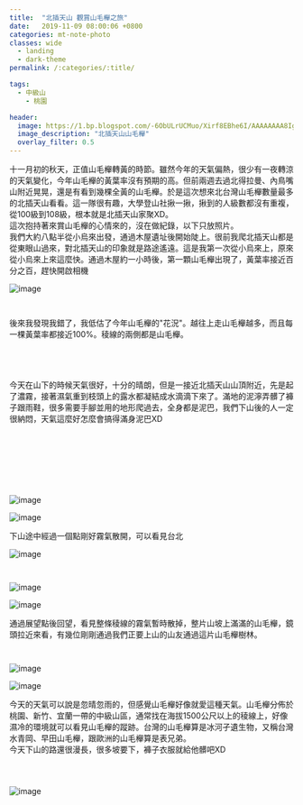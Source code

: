 ```yaml
---
title:  "北插天山 觀賞山毛櫸之旅"
date:   2019-11-09 08:00:06 +0800
categories: mt-note-photo
classes: wide
  - landing
  - dark-theme
permalink: /:categories/:title/

tags:
  - 中級山
    - 桃園

header:
  image: https://1.bp.blogspot.com/-6ObULrUCMuo/Xirf8EBhe6I/AAAAAAAA8Ig/9h-_sjEHJRsNPuLP_3Ltxgsf9Rhtf7lqACKgBGAsYHg/s1600/_MG_3538.JPG
  image_description: "北插天山山毛櫸"
  overlay_filter: 0.5
---
```


十一月初的秋天，正值山毛櫸轉黃的時節。雖然今年的天氣偏熱，很少有一夜轉涼的天氣變化，今年山毛櫸的黃葉率沒有預期的高。但前兩週去過北得拉曼、內鳥嘴山附近晃晃，還是有看到幾棵全黃的山毛櫸。於是這次想來北台灣山毛櫸數量最多的北插天山看看。這一隊很有趣，大學登山社揪一揪，揪到的人級數都沒有重複，從100級到108級，根本就是北插天山家聚XD。  
這次抱持著來賞山毛櫸的心情來的，沒在做紀錄，以下只放照片。  
我們大約八點半從小烏來出發，通過木屋遺址後開始陡上。很前我爬北插天山都是從東眼山過來，對北插天山的印象就是路途遙遠。這是我第一次從小烏來上，原來從小烏來上來這麼快。通過木屋約一小時後，第一顆山毛櫸出現了，黃葉率接近百分之百，趕快開啟相機

![image](https://1.bp.blogspot.com/-CLMauJSv5Z4/XirZgW3ECJI/AAAAAAAA8DM/VJ2jsdEod4o9BJx4rFQKGBZMcTufZOcQwCLcBGAsYHQ/s1600/_MG_3380.JPG)


<figure style="width: 47%" class="align-left">
  <img src="https://1.bp.blogspot.com/-CIqQS7GYiO0/Xhc3z4PIExI/AAAAAAAA7NA/OTe_YNsm2ggPu-0nFEpNsypKC6iEyKhxQCLcBGAsYHQ/s1600/_MG_3384.JPG" alt="">
  <figcaption> </figcaption>
</figure> 
<figure style="width: 47%" class="align-right">
  <img src="https://1.bp.blogspot.com/-ZOieRJoSwXk/Xhc5RWnalXI/AAAAAAAA7NM/S9o7-8TJe7Igs3t5R3DSZ6v-rxMsxB9EwCLcBGAsYHQ/s1600/_MG_3388.JPG" alt="">
  <figcaption> </figcaption>
</figure> 


後來我發現我錯了，我低估了今年山毛櫸的"花況"。越往上走山毛櫸越多，而且每一棵黃葉率都接近100%。稜線的兩側都是山毛櫸。

<figure style="width: 47%" class="align-left">
  <img src="https://1.bp.blogspot.com/-SEmGFgMOdPU/XirhxY7N1rI/AAAAAAAA8I4/b-ssRx-zV7gAMn3c_rLe0hMCc1kXCBOjwCKgBGAsYHg/s1600/_MG_3426.JPG" alt="">
  <figcaption> </figcaption>
</figure> 
<figure style="width: 47%" class="align-right">
  <img src="https://1.bp.blogspot.com/-NF97tsFLhNk/Xirh090WxNI/AAAAAAAA8I8/lT1PBXDy-nQGb-hrPZHTtJjEFLczTVGTwCKgBGAsYHg/s1600/_MG_3457.JPG" alt="">
  <figcaption> </figcaption>
</figure> 
<figure style="width: 47%" class="align-right">
  <img src="https://1.bp.blogspot.com/-ms3YoNjnqy4/XirhgzL8wzI/AAAAAAAA8Iw/dfj8tMVDpOMDtvaw7GVd_9ee7OH6Jc3XACKgBGAsYHg/s1600/_MG_3430.JPG" alt="">
  <figcaption> </figcaption>
</figure> 

<figure class="align-center">
  <img src="https://1.bp.blogspot.com/-RtPk6BTgyI0/Xhc6Xh7HsNI/AAAAAAAA7NY/a6Dk6Y1dtxUtJrQtS7OU9oxSu_M3hSAMgCLcBGAsYHQ/s1600/_MG_3415.JPG" alt="">
  <figcaption> </figcaption>
</figure> 

今天在山下的時候天氣很好，十分的晴朗，但是一接近北插天山山頂附近，先是起了濃霧，接著濕氣重到枝頭上的露水都凝結成水滴滴下來了。滿地的泥濘弄髒了褲子跟雨鞋，很多需要手腳並用的地形爬過去，全身都是泥巴，我們下山後的人一定很納悶，天氣這麼好怎麼會搞得滿身泥巴XD

<figure style="width: 47%" class="align-left">
  <img src="https://1.bp.blogspot.com/-Gl6QmzAbQBw/Xhc_d81ctcI/AAAAAAAA7N8/bjZ5KDgYJHEzZy_Xls2pu8D4eDHE1AMxACLcBGAsYHQ/s1600/_MG_3458.JPG" alt="">
  <figcaption> </figcaption>
</figure> 
<figure style="width: 47%" class="align-right">
  <img src="https://1.bp.blogspot.com/-MYaFYzGgjyA/XhdAwTo1_aI/AAAAAAAA7OI/Pqw2s0TQhmkI-38EB-tiJgGaPyaXcsoOwCLcBGAsYHQ/s1600/_MG_3459.JPG" alt="">
  <figcaption> </figcaption>
</figure> 
<figure style="width: 47%" class="align-right">
  <img src="https://1.bp.blogspot.com/-Q0kIKhfEq40/XhdDdks2yNI/AAAAAAAA7Oc/pinB1NwdXkUuuuwMdWMJOt_IN9qY3BRTQCLcBGAsYHQ/s1600/_MG_3497.JPG" alt="">
  <figcaption> </figcaption>
</figure> 

<figure class="align-center">
  <img src="https://1.bp.blogspot.com/-4Jp8ioTgCgg/XhdBir13xXI/AAAAAAAA7OQ/Sv5h0qeTjisatL2ygsTan02sG3L0tVx5QCLcBGAsYHQ/s1600/_MG_3466.JPG" alt="">
  <figcaption> </figcaption>
</figure> 

<figure style="width: 47%" class="align-left">
  <img src="https://1.bp.blogspot.com/-Q0kIKhfEq40/XhdDdks2yNI/AAAAAAAA7Oc/pinB1NwdXkUuuuwMdWMJOt_IN9qY3BRTQCLcBGAsYHQ/s1600/_MG_3497.JPG" alt="">
  <figcaption> </figcaption>
</figure> 
<figure style="width: 47%" class="align-right">
  <img src="https://1.bp.blogspot.com/-mataafITMfE/XhdEugSDE_I/AAAAAAAA7Oo/DFoH3zvQpVo-uKhVn9UwzSrJDx-ep9e0gCLcBGAsYHQ/s1600/_MG_3498.JPG" alt="">
  <figcaption> </figcaption>
</figure> 

<figure style="width: 47%" class="align-left">
  <img src="https://1.bp.blogspot.com/-qBx1TTbg-qA/XirvuePsqEI/AAAAAAAA8Jc/BnBQL8Lw8o8SV-YdtLsWtQUrdX_V7gRoQCKgBGAsYHg/s1600/_MG_3472.JPG" alt="">
  <figcaption> </figcaption>
</figure> 
<figure style="width: 47%" class="align-right">
  <img src="https://1.bp.blogspot.com/-jo5q39tR2KQ/XirvuXDmNuI/AAAAAAAA8Jc/_NBHAL3kvWMV0OlfqepzmSxA31aa7wnHQCKgBGAsYHg/s1600/_MG_3484.JPG" alt="">
  <figcaption> </figcaption>
</figure> 


![image](https://1.bp.blogspot.com/-g32wgVI7AbM/XirVO7FWXLI/AAAAAAAA8DA/wkbywlB9gcQZ512WimlFS6f1V2fNDm8UgCLcBGAsYHQ/s1600/_MG_3512.JPG)

![image](https://1.bp.blogspot.com/-tkGDVPkyepY/XhdJ3Rw0tMI/AAAAAAAA7PI/mmqpeiGJOAAB5VtavQ7V-s1I5yOb-nz_wCLcBGAsYHQ/s1600/_MG_3528.JPG)

下山途中經過一個點剛好霧氣散開，可以看見台北

![image](https://1.bp.blogspot.com/-EhY1P2bBkq0/XhdKMOcOFcI/AAAAAAAA7PQ/Wltt5unhFA4IAhO1E03aUP2_XqiEbrkTQCLcBGAsYHQ/s1600/_MG_3537.JPG)

<figure style="width: 47%" class="align-left">
  <img src="https://1.bp.blogspot.com/-fLwEnOswHrI/XirwnUwAvtI/AAAAAAAA8Jw/CACk79JhGgoKeX0rGdD6Mya3nRmi9AYIQCKgBGAsYHg/s1600/_MG_3534.JPG" alt="">
  <figcaption> </figcaption>
</figure> 
<figure style="width: 47%" class="align-right">
  <img src="https://1.bp.blogspot.com/-0VsPH6Uk-mE/XirwK7XILnI/AAAAAAAA8Jk/xy3OZO4O_a4LV0OuRQ359ASKk3o-4gFywCKgBGAsYHg/s1600/_MG_3533.JPG" alt="">
  <figcaption> </figcaption>
</figure> 

![image](https://1.bp.blogspot.com/-0VsPH6Uk-mE/XirwK7XILnI/AAAAAAAA8Jk/xy3OZO4O_a4LV0OuRQ359ASKk3o-4gFywCKgBGAsYHg/s1600/_MG_3533.JPG)

![image](https://1.bp.blogspot.com/-rBDqx79TxBQ/XhdMgtlWmoI/AAAAAAAA7Pc/bWYSWhliqUMa5S_SoHZ96jqld81kbPkjwCLcBGAsYHQ/s1600/_MG_3538.JPG)

通過展望點後回望，看見整條稜線的霧氣暫時散掉，整片山坡上滿滿的山毛櫸，鏡頭拉近來看，有幾位剛剛通過我們正要上山的山友通過這片山毛櫸樹林。

<figure style="width: 47%" class="align-left">
  <img src="https://1.bp.blogspot.com/-abygctu0Z-Y/XirxW9B277I/AAAAAAAA8KA/9LcQ4FeS4bocwAowRDphE2wFOn2SDm9NACKgBGAsYHg/s1600/_MG_3558.JPG" alt="">
  <figcaption> </figcaption>
</figure> 
<figure style="width: 47%" class="align-right">
  <img src="https://1.bp.blogspot.com/-OsJWRLe0Hn4/XirxW_l4ApI/AAAAAAAA8KA/_u19KAQt8m456yVhThS5docAxjAw4A2SgCKgBGAsYHg/s1600/_MG_3563.JPG" alt="">
  <figcaption> </figcaption>
</figure> 

![image](https://1.bp.blogspot.com/-istXnqnzTW4/XirxWyeTBVI/AAAAAAAA8KA/2NcIXeo8hPo2S6Egv8dHRyMtQ_sff3qegCKgBGAsYHg/s1600/_MG_3574.JPG)

![image](https://1.bp.blogspot.com/-rq8MeRByp10/XirxW72yN2I/AAAAAAAA8KA/us2xKvO9XjUNlLDlz2fgCrbOgaMl48pxACKgBGAsYHg/s1600/_MG_3542.JPG)

今天的天氣可以說是忽晴忽雨的，但感覺山毛櫸好像就愛這種天氣。山毛櫸分佈於桃園、新竹、宜蘭一帶的中級山區，通常找在海拔1500公尺以上的稜線上，好像濕冷的環境就可以看見山毛櫸的蹤跡。台灣的山毛櫸算是冰河孑遺生物，又稱台灣水青岡、早田山毛櫸，跟歐洲的山毛櫸算是表兄弟。  
今天下山的路還很漫長，很多坡要下，褲子衣服就給他髒吧XD



<figure style="width: 47%" class="align-left">
  <img src="https://1.bp.blogspot.com/-Gc_CYhLVQkg/XhdOGhTFP9I/AAAAAAAA7Ps/0cBaJleUhIQmT6wM_mOj8m1BSIpmMKnfgCLcBGAsYHQ/s1600/_MG_3607.JPG" alt="">
  <figcaption> </figcaption>
</figure> 
<figure style="width: 47%" class="align-right">
  <img src="https://1.bp.blogspot.com/-2kh8Be0CJ5E/XiryhspXMzI/AAAAAAAA8KM/sGqBXl8oTtQ1pSvJNwdEuFId1DDpE1xRwCKgBGAsYHg/s1600/_MG_3598.JPG" alt="">
  <figcaption> </figcaption>
</figure> 
<figure style="width: 47%" class="align-right">
  <img src="https://1.bp.blogspot.com/-_IPKDB31Log/XiryhuFjC7I/AAAAAAAA8KM/bNCEGvq72p4P4sKUVdyasix2-LSDlWUuACKgBGAsYHg/s1600/_MG_3600.JPG" alt="">
  <figcaption> </figcaption>
</figure> 

![image](https://1.bp.blogspot.com/-it0M5yXGUXk/XiryhqZVLdI/AAAAAAAA8KM/s2jBni_X9CsSbWWeHrGcEA7rssl1V6kBQCKgBGAsYHg/s1600/_MG_3604.JPG)



<figure style="width: 47%" class="align-left">
  <img src="https://1.bp.blogspot.com/-LhIBkcPHNl4/Xiryhnnd35I/AAAAAAAA8KM/ELysrQX8xdE0dh7qqkD_6FNBL1Avu-NEwCKgBGAsYHg/s1600/_MG_3601.JPG" alt="">
  <figcaption> </figcaption>
</figure> 
<figure style="width: 47%" class="align-right">
  <img src="https://1.bp.blogspot.com/-hhRIX8bIU_c/XiryhoRNciI/AAAAAAAA8KM/uW0l5N0PNmooESwSp8mSeSiI2UEjcr6MACKgBGAsYHg/s1600/_MG_3614.JPG" alt="">
  <figcaption> </figcaption>
</figure> 
